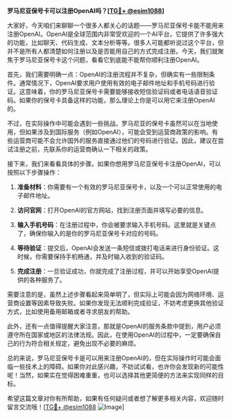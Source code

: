 **罗马尼亚保号卡可以注册OpenAI吗？[[TG💪+ @esim1088](https://t.me/s/esim1088)]**

大家好，今天咱们来聊聊一个很多人都关心的话题——罗马尼亚保号卡能不能用来注册OpenAI。OpenAI是全球范围内非常受欢迎的一个AI平台，它提供了许多强大的功能，比如聊天、代码生成、文本分析等等。很多人可能都听说过这个平台，但并不是所有人都清楚如何注册以及是否能用自己的方式完成注册。今天，我们就聚焦于罗马尼亚保号卡这个问题，看看它到底能不能帮你顺利注册OpenAI。

首先，我们需要明确一点：OpenAI的注册流程并不复杂，但确实有一些限制条件。通常情况下，OpenAI要求用户使用有效的电子邮件地址和手机号码进行验证。这意味着，你的罗马尼亚保号卡需要能够接收短信验证码或者电话语音验证码。如果你的保号卡具备这样的功能，那么理论上你是可以用它来注册OpenAI的。

不过，在实际操作中可能会遇到一些挑战。罗马尼亚的保号卡虽然可以在当地使用，但如果涉及到国际服务（例如OpenAI），可能会受到运营商政策的影响。有些运营商可能不会允许国外的服务直接通过他们的号码进行验证。因此，建议在尝试注册之前，先联系你的运营商确认一下相关的政策。

接下来，我们来看看具体的步骤。如果你想用罗马尼亚保号卡注册OpenAI，可以按照以下步骤操作：

1. **准备材料**：你需要有一个有效的罗马尼亚保号卡，以及一个可以正常使用的电子邮件地址。
   
2. **访问官网**：打开OpenAI的官方网站，找到注册页面并填写必要的信息。

3. **输入手机号码**：在注册过程中，你会被要求输入手机号码。这里就是关键点了，确保你输入的是你的罗马尼亚保号卡对应的号码。

4. **等待验证**：提交后，OpenAI会发送一条短信或拨打电话来进行身份验证。这时候，你需要保持手机畅通，并及时输入收到的验证码。

5. **完成注册**：一旦验证成功，你就完成了注册过程，并可以开始享受OpenAI提供的各种服务了。

需要注意的是，虽然上述步骤看起来简单明了，但实际上可能会因为网络环境、运营商设置等因素导致失败。如果你发现无法顺利完成验证，不妨考虑更换其他验证方式，比如使用备用邮箱或者寻求朋友的帮助。

此外，还有一点值得提醒大家注意，那就是OpenAI的服务条款中提到，用户必须遵守所在国家或地区的法律法规。因此，在使用OpenAI的过程中，一定要确保自己的行为符合相关规定，避免出现不必要的麻烦。

总的来说，罗马尼亚保号卡是可以用来注册OpenAI的，但在实际操作时可能会面临一些技术上的障碍。如果你对此感兴趣，不妨试试看，也许你会发现新的可能性呢！当然，如果实在觉得困难重重，也可以选择其他更简便的方法来实现同样的目标。

希望这篇文章对你有所帮助，如果有任何疑问或者想了解更多相关内容，欢迎随时留言交流哦！[[TG💪+ @esim1088](https://t.me/s/esim1088) ![Image](https://i.postimg.cc/4NQfJmqS/Snipaste-2025-05-13-00-14-12.png)]